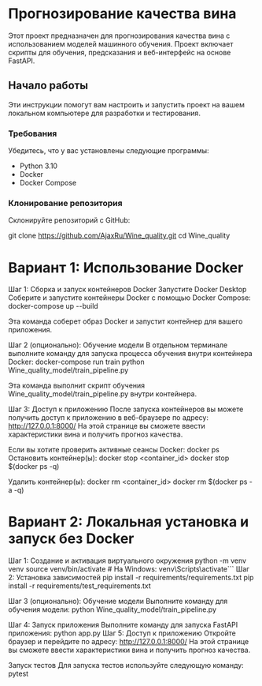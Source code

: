 # Прогнозирование качества вина

Этот проект предназначен для прогнозирования качества вина с использованием моделей машинного обучения. Проект включает скрипты для обучения, предсказания и веб-интерфейс на основе FastAPI.

## Начало работы

Эти инструкции помогут вам настроить и запустить проект на вашем локальном компьютере для разработки и тестирования.

### Требования

Убедитесь, что у вас установлены следующие программы:

- Python 3.10
- Docker
- Docker Compose

### Клонирование репозитория

Склонируйте репозиторий с GitHub:

git clone https://github.com/AjaxRu/Wine_quality.git
cd Wine_quality


# Вариант 1: Использование Docker
Шаг 1: Сборка и запуск контейнеров Docker
Запустите Docker Desktop
Соберите и запустите контейнеры Docker с помощью Docker Compose:
docker-compose up --build

Эта команда соберет образ Docker и запустит контейнер для вашего приложения.

Шаг 2 (опционально): Обучение модели
В отдельном терминале выполните команду для запуска процесса обучения внутри контейнера Docker:
docker-compose run train python Wine_quality_model/train_pipeline.py

Эта команда выполнит скрипт обучения Wine_quality_model/train_pipeline.py внутри контейнера.

Шаг 3: Доступ к приложению
После запуска контейнеров вы можете получить доступ к приложению в веб-браузере по адресу:
http://127.0.0.1:8000/
На этой странице вы сможете ввести характеристики вина и получить прогноз качества.

Если вы хотите проверить активные сеансы Docker:
docker ps
Остановить контейнер(ы):
docker stop <container_id>
docker stop $(docker ps -q)

Удалить контейнер(ы):
docker rm <container_id>
docker rm $(docker ps -a -q)


# Вариант 2: Локальная установка и запуск без Docker
Шаг 1: Создание и активация виртуального окружения
python -m venv venv
source venv/bin/activate  # На Windows: venv\Scripts\activate```
Шаг 2: Установка зависимостей
pip install -r requirements/requirements.txt
pip install -r requirements/test_requirements.txt

Шаг 3 (опционально): Обучение модели
Выполните команду для обучения модели:
python Wine_quality_model/train_pipeline.py

Шаг 4: Запуск приложения
Выполните команду для запуска FastAPI приложения:
python app.py
Шаг 5: Доступ к приложению
Откройте браузер и перейдите по адресу:
http://127.0.0.1:8000/
На этой странице вы сможете ввести характеристики вина и получить прогноз качества.

Запуск тестов
Для запуска тестов используйте следующую команду:
pytest
